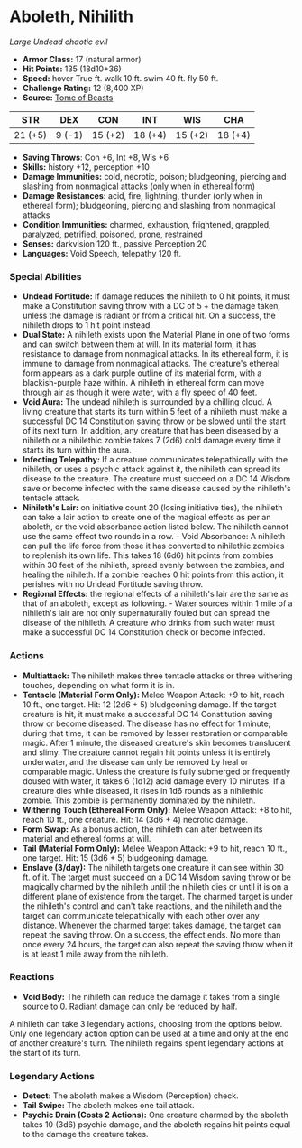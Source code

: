 # Aboleth, Nihilith

*Large* *Undead* *chaotic evil*

- **Armor Class:** 17 (natural armor)
- **Hit Points:** 135 (18d10+36)
- **Speed:** hover True ft. walk 10 ft. swim 40 ft. fly 50 ft.
- **Challenge Rating:** 12 (8,400 XP)
- **Source:** [Tome of Beasts](https://koboldpress.com/kpstore/product/tome-of-beasts-for-5th-edition-print/)

| STR | DEX | CON | INT | WIS | CHA |
| --- | --- | --- | --- | --- | --- |
| 21 (+5) | 9 (-1) | 15 (+2) | 18 (+4) | 15 (+2) | 18 (+4) |

- **Saving Throws**: Con +6, Int +8, Wis +6
- **Skills:** history +12, perception +10
- **Damage Immunities:** cold, necrotic, poison; bludgeoning, piercing and slashing from nonmagical attacks (only when in ethereal form)
- **Damage Resistances:** acid, fire, lightning, thunder (only when in ethereal form); bludgeoning, piercing and slashing from nonmagical attacks
- **Condition Immunities:** charmed, exhaustion, frightened, grappled, paralyzed, petrified, poisoned, prone, restrained
- **Senses:** darkvision 120 ft., passive Perception 20
- **Languages:** Void Speech, telepathy 120 ft.
### Special Abilities
- **Undead Fortitude:** If damage reduces the nihileth to 0 hit points, it must make a Constitution saving throw with a DC of 5 + the damage taken, unless the damage is radiant or from a critical hit. On a success, the nihileth drops to 1 hit point instead.
- **Dual State:** A nihileth exists upon the Material Plane in one of two forms and can switch between them at will. In its material form, it has resistance to damage from nonmagical attacks. In its ethereal form, it is immune to damage from nonmagical attacks. The creature's ethereal form appears as a dark purple outline of its material form, with a blackish-purple haze within. A nihileth in ethereal form can move through air as though it were water, with a fly speed of 40 feet.
- **Void Aura:** The undead nihileth is surrounded by a chilling cloud. A living creature that starts its turn within 5 feet of a nihileth must make a successful DC 14 Constitution saving throw or be slowed until the start of its next turn. In addition, any creature that has been diseased by a nihileth or a nihilethic zombie takes 7 (2d6) cold damage every time it starts its turn within the aura.
- **Infecting Telepathy:** If a creature communicates telepathically with the nihileth, or uses a psychic attack against it, the nihileth can spread its disease to the creature. The creature must succeed on a DC 14 Wisdom save or become infected with the same disease caused by the nihileth's tentacle attack.
- **Nihileth's Lair:** on initiative count 20 (losing initiative ties), the nihileth can take a lair action to create one of the magical effects as per an aboleth, or the void absorbance action listed below. The nihileth cannot use the same effect two rounds in a row.  - Void Absorbance: A nihileth can pull the life force from those it has converted to nihilethic zombies to replenish its own life. This takes 18 (6d6) hit points from zombies within 30 feet of the nihileth, spread evenly between the zombies, and healing the nihileth. If a zombie reaches 0 hit points from this action, it perishes with no Undead Fortitude saving throw.
- **Regional Effects:** the regional effects of a nihileth's lair are the same as that of an aboleth, except as following.  - Water sources within 1 mile of a nihileth's lair are not only supernaturally fouled but can spread the disease of the nihileth. A creature who drinks from such water must make a successful DC 14 Constitution check or become infected.
### Actions
- **Multiattack:** The nihileth makes three tentacle attacks or three withering touches, depending on what form it is in.
- **Tentacle (Material Form Only):** Melee Weapon Attack: +9 to hit, reach 10 ft., one target. Hit: 12 (2d6 + 5) bludgeoning damage. If the target creature is hit, it must make a successful DC 14 Constitution saving throw or become diseased. The disease has no effect for 1 minute; during that time, it can be removed by lesser restoration or comparable magic. After 1 minute, the diseased creature's skin becomes translucent and slimy. The creature cannot regain hit points unless it is entirely underwater, and the disease can only be removed by heal or comparable magic. Unless the creature is fully submerged or frequently doused with water, it takes 6 (1d12) acid damage every 10 minutes. If a creature dies while diseased, it rises in 1d6 rounds as a nihilethic zombie. This zombie is permanently dominated by the nihileth.
- **Withering Touch (Ethereal Form Only):** Melee Weapon Attack: +8 to hit, reach 10 ft., one creature. Hit: 14 (3d6 + 4) necrotic damage.
- **Form Swap:** As a bonus action, the nihileth can alter between its material and ethereal forms at will.
- **Tail (Material Form Only):** Melee Weapon Attack: +9 to hit, reach 10 ft., one target. Hit: 15 (3d6 + 5) bludgeoning damage.
- **Enslave (3/day):** The nihileth targets one creature it can see within 30 ft. of it. The target must succeed on a DC 14 Wisdom saving throw or be magically charmed by the nihileth until the nihileth dies or until it is on a different plane of existence from the target. The charmed target is under the nihileth's control and can't take reactions, and the nihileth and the target can communicate telepathically with each other over any distance. Whenever the charmed target takes damage, the target can repeat the saving throw. On a success, the effect ends. No more than once every 24 hours, the target can also repeat the saving throw when it is at least 1 mile away from the nihileth.
### Reactions
- **Void Body:** The nihileth can reduce the damage it takes from a single source to 0. Radiant damage can only be reduced by half.

A nihileth can take 3 legendary actions, choosing from the options below. Only one legendary action option can be used at a time and only at the end of another creature's turn. The nihileth regains spent legendary actions at the start of its turn.
### Legendary Actions
- **Detect:** The aboleth makes a Wisdom (Perception) check.
- **Tail Swipe:** The aboleth makes one tail attack.
- **Psychic Drain (Costs 2 Actions):** One creature charmed by the aboleth takes 10 (3d6) psychic damage, and the aboleth regains hit points equal to the damage the creature takes.
